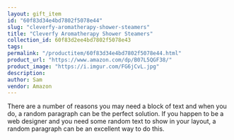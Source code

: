 ```yaml
---
layout: gift_item
id: "60f83d34e4bd7802f5078e44"
slug: "cleverfy-aromatherapy-shower-steamers"
title: "Cleverfy Aromatherapy Shower Steamers"
collection_id: 60f83d2ee4bd7802f5078e43
tags: 
permalink: "/productitem/60f83d34e4bd7802f5078e44.html"
product_url: "https://www.amazon.com/dp/B07L5QGF38/"
product_image: "https://i.imgur.com/FG6jCvL.jpg"
description: 
author: Sam
vendor: Amazon
---
```

There are a number of reasons you may need a block of text and when you do, a random paragraph can be the perfect solution. If you happen to be a web designer and you need some random text to show in your layout, a random paragraph can be an excellent way to do this.